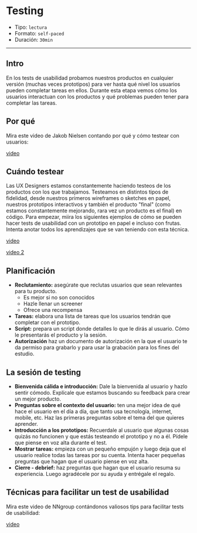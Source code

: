 # Testing

- Tipo: `lectura`
- Formato: `self-paced`
- Duración: `30min`

***

## Intro

En los tests de usabilidad probamos nuestros productos en cualquier versión
(muchas veces prototipos) para ver hasta qué nivel los usuarios pueden completar
tareas en ellos. Durante esta etapa vemos cómo los usuarios interactuan con los
productos y qué problemas pueden tener para completar las tareas.

## Por qué

Mira este video de Jakob Nielsen contando por qué y cómo testear con usuarios:

[video](https://youtu.be/v8JJrDvQDF4)

## Cuándo testear

Las UX Designers estamos constantemente haciendo testeos de los productos con
los que trabajamos. Testeamos en distintos tipos de fidelidad, desde nuestros
primeros wireframes o sketches en papel, nuestros prototipos interactivos y
también el producto "final" (como estamos constantemente mejorando, rara vez
un producto es el final) en código. Para empezar, miira los siguientes ejemplos
de cómo se pueden hacer tests de usabilidad con un prototipo en papel e incluso
con frutas. Intenta anotar todos los aprendizajes que se van teniendo con esta
técnica.

[video](https://youtu.be/9wQkLthhHKA)

[video 2](https://youtu.be/3Qg80qTfzgU)

## Planificación

- **Reclutamiento:** asegúrate que reclutas usuarios que sean relevantes
  para tu producto.
  - Es mejor si no son conocidos
  - Hazle llenar un screener
  - Ofrece una recompensa
- **Tareas:** elabora una lista de tareas que los usuarios tendrán que completar
  con el prototipo.
- **Script:** prepara un script donde detalles lo que le dirás al usuario. Cómo
  le presentarás el producto y la sesión.
- **Autorización** haz un documento de autorización en la que el usuario te da
  permiso para grabarlo y para usar la grabación para los fines del estudio.

## La sesión de testing

- **Bienvenida cálida e introducción:** Dale la bienvenida al usuario y hazlo
  sentir cómodo. Explícale que estamos buscando su feedback para crear un mejor
  producto.
- **Preguntas sobre el contexto del usuario:** ten una mejor idea de qué hace el
  usuario en el día a día, que tanto usa tecnología, internet, mobile, etc. Haz
  las primeras preguntas sobre el tema del que quieres aprender.
- **Introducción a los prototipos:** Recuerdale al usuario que algunas cosas
  quizás no funcionen y que estás testeando el prototipo y no a él. Pídele que
  piense en voz alta durante el test.
- **Mostrar tareas:** empieza con un pequeño empujón y luego deja que el usuario
  realice todas las tareas por su cuenta. Intenta hacer pequeñas preguntas que
  hagan que el usuario piense en voz alta.
- **Cierre - debrief:** haz preguntas que hagan que el usuario resuma su
  experiencia. Luego agradécele por su ayuda y entrégale el regalo.

## Técnicas para facilitar un test de usabilidad

Mira este video de NNgroup contándonos valiosos tips para facilitar tests de
usabilidad:

[video](https://youtu.be/V-An4Jfplew)